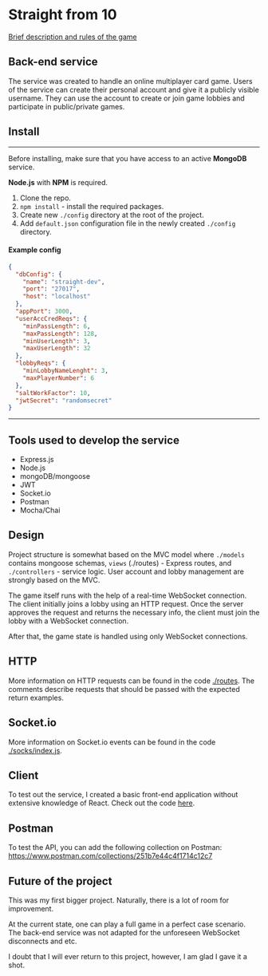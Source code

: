 # Straight from 10

[Brief description and rules of the game](https://github.com/d1j/straight/wiki/Game-description/)

## Back-end service

The service was created to handle an online multiplayer card game. Users of the service can create their personal account and give it a publicly visible username. They can use the account to create or join game lobbies and participate in public/private games.

## Install
---
Before installing, make sure that you have access to an active **MongoDB** service. 

**Node.js** with **NPM** is required.

1. Clone the repo.
2. `npm install` - install the required packages.
3. Create new `./config` directory at the root of the project.
4. Add `default.json` configuration file in the newly created `./config` directory.

#### Example config 
```json
{
  "dbConfig": {
    "name": "straight-dev",
    "port": "27017",
    "host": "localhost"
  },
  "appPort": 3000,
  "userAccCredReqs": {
    "minPassLength": 6,
    "maxPassLength": 128,
    "minUserLength": 3,
    "maxUserLength": 32
  },
  "lobbyReqs": {
    "minLobbyNameLenght": 3,
    "maxPlayerNumber": 6
  },
  "saltWorkFactor": 10,
  "jwtSecret": "randomsecret"
}
```
---

## Tools used to develop the service

* Express.js
* Node.js
* mongoDB/mongoose
* JWT
* Socket.io
* Postman
* Mocha/Chai

## Design

Project structure is somewhat based on the MVC model where `./models` contains mongoose schemas, `views` (./routes) - Express routes, and `./controllers` - service logic. User account and lobby management are strongly based on the MVC. 

The game itself runs with the help of a real-time WebSocket connection. The client initially joins a lobby using an HTTP request. Once the server approves the request and returns the necessary info, the client must join the lobby with a WebSocket connection.

After that, the game state is handled using only WebSocket connections.

## HTTP

More information on HTTP requests can be found in the code [./routes](https://github.com/d1j/straight/tree/master/routes). The comments describe requests that should be passed with the expected return examples. 

## Socket.io

More information on Socket.io events can be found in the code [./socks/index.js](https://github.com/d1j/straight/blob/master/socks/index.js).

## Client

To test out the service, I created a basic front-end application without extensive knowledge of React. Check out the code [here](https://github.com/d1j/straight-client). 

## Postman 

To test the API, you can add the following collection on Postman:
https://www.postman.com/collections/251b7e44c4f1714c12c7


## Future of the project

This was my first bigger project. Naturally, there is a lot of room for improvement.

At the current state, one can play a full game in a perfect case scenario. The back-end service was not adapted for the unforeseen WebSocket disconnects and etc.

I doubt that I will ever return to this project, however, I am glad I gave it a shot. 